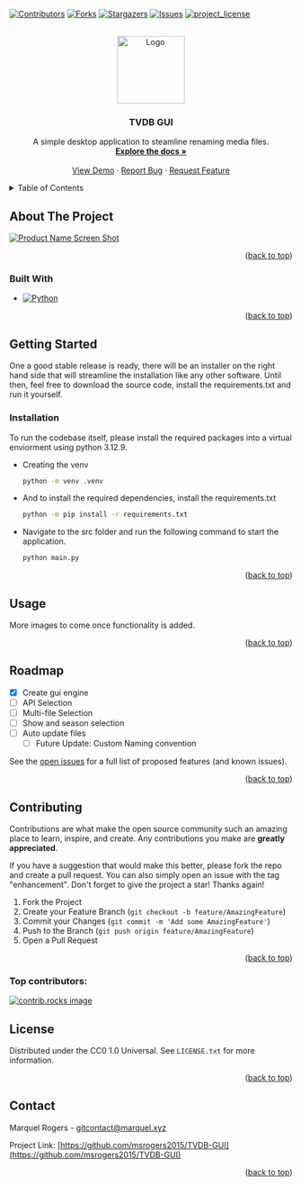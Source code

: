 <!-- Improved compatibility of back to top link: See: https://github.com/othneildrew/Best-README-Template/pull/73 -->
<a id="readme-top"></a>
<!--
*** Thanks for checking out the Best-README-Template. If you have a suggestion
*** that would make this better, please fork the repo and create a pull request
*** or simply open an issue with the tag "enhancement".
*** Don't forget to give the project a star!
*** Thanks again! Now go create something AMAZING! :D
-->



<!-- PROJECT SHIELDS -->
<!--
*** I'm using markdown "reference style" links for readability.
*** Reference links are enclosed in brackets [ ] instead of parentheses ( ).
*** See the bottom of this document for the declaration of the reference variables
*** for contributors-url, forks-url, etc. This is an optional, concise syntax you may use.
*** https://www.markdownguide.org/basic-syntax/#reference-style-links
-->
[![Contributors][contributors-shield]][contributors-url]
[![Forks][forks-shield]][forks-url]
[![Stargazers][stars-shield]][stars-url]
[![Issues][issues-shield]][issues-url]
[![project_license][license-shield]][license-url]



<!-- PROJECT LOGO -->
<br />
<div align="center">
  <a href="https://github.com/msrogers2015/TVDB-GUI">
    <img src="img/logo.png" alt="Logo" width="120" height="120">
  </a>

<h3 align="center">TVDB GUI</h3>

  <p align="center">
    A simple desktop application to steamline renaming media files.
    <br />
    <a href="https://github.com/msrogers2015/TVDB-GUI"><strong>Explore the docs »</strong></a>
    <br />
    <br />
    <a href="https://github.com/msrogers2015/TVDB-GUI">View Demo</a>
    &middot;
    <a href="https://github.com/msrogers2015/TVDB-GUI/issues/new?labels=bug&template=bug-report---.md">Report Bug</a>
    &middot;
    <a href="https://github.com/msrogers2015/TVDB-GUI/issues/new?labels=enhancement&template=feature-request---.md">Request Feature</a>
  </p>
</div>



<!-- TABLE OF CONTENTS -->
<details>
  <summary>Table of Contents</summary>
  <ol>
    <li>
      <a href="#about-the-project">About The Project</a>
      <ul>
        <li><a href="#built-with">Built With</a></li>
      </ul>
    </li>
    <li>
      <a href="#getting-started">Getting Started</a>
      <ul>
        <li><a href="#prerequisites">Prerequisites</a></li>
        <li><a href="#installation">Installation</a></li>
      </ul>
    </li>
    <li><a href="#usage">Usage</a></li>
    <li><a href="#roadmap">Roadmap</a></li>
    <li><a href="#contributing">Contributing</a></li>
    <li><a href="#license">License</a></li>
    <li><a href="#contact">Contact</a></li>
    <li><a href="#acknowledgments">Acknowledgments</a></li>
  </ol>
</details>



<!-- ABOUT THE PROJECT -->
## About The Project

[![Product Name Screen Shot][product-screenshot]](https://example.com)

<p align="right">(<a href="#readme-top">back to top</a>)</p>



### Built With

* [![Python][Python]][Python-url]


<p align="right">(<a href="#readme-top">back to top</a>)</p>



<!-- GETTING STARTED -->
## Getting Started

One a good stable release is ready, there will be an installer on the right hand side that will streamline the installation
like any other software. Until then, feel free to download the source code, install the requirements.txt and run it yourself.

### Installation

To run the codebase itself, please install the required packages into a virtual enviorment using python 3.12.9.
* Creating the venv
  ```sh
  python -m venv .venv
  ```
* And to install the required dependencies, install the requirements.txt
  ```sh
  python -m pip install -r requirements.txt
  ```
* Navigate to the src folder and run the following command to start the application. 
  ```sh
  python main.py
  ```


<p align="right">(<a href="#readme-top">back to top</a>)</p>



<!-- USAGE EXAMPLES -->
## Usage

More images to come once functionality is added.

<!--_For more examples, please refer to the [Documentation](https://example.com)_-->

<p align="right">(<a href="#readme-top">back to top</a>)</p>



<!-- ROADMAP -->
## Roadmap

- [X] Create gui engine
- [ ] API Selection
- [ ] Multi-file Selection
- [ ] Show and season selection
- [ ] Auto update files
  - [ ] Future Update: Custom Naming convention

See the [open issues](https://github.com/msrogers2015/TVDB-GUI/issues) for a full list of proposed features (and known issues).

<p align="right">(<a href="#readme-top">back to top</a>)</p>



<!-- CONTRIBUTING -->
## Contributing

Contributions are what make the open source community such an amazing place to learn, inspire, and create. Any contributions you make are **greatly appreciated**.

If you have a suggestion that would make this better, please fork the repo and create a pull request. You can also simply open an issue with the tag "enhancement".
Don't forget to give the project a star! Thanks again!

1. Fork the Project
2. Create your Feature Branch (`git checkout -b feature/AmazingFeature`)
3. Commit your Changes (`git commit -m 'Add some AmazingFeature'`)
4. Push to the Branch (`git push origin feature/AmazingFeature`)
5. Open a Pull Request

<p align="right">(<a href="#readme-top">back to top</a>)</p>

### Top contributors:

<a href="https://github.com/msrogers2015/TVDB-GUI/graphs/contributors">
  <img src="https://contrib.rocks/image?repo=msrogers2015/TVDB-GUI" alt="contrib.rocks image" />
</a>



<!-- LICENSE -->
## License

Distributed under the CC0 1.0 Universal. See `LICENSE.txt` for more information.

<p align="right">(<a href="#readme-top">back to top</a>)</p>



<!-- CONTACT -->
## Contact

Marquel Rogers - gitcontact@marquel.xyz

Project Link: [https://github.com/msrogers2015/TVDB-GUI](https://github.com/msrogers2015/TVDB-GUI)

<p align="right">(<a href="#readme-top">back to top</a>)</p>



<!-- ACKNOWLEDGMENTS 
## Acknowledgments

* []()
* []()
* []()

<p align="right">(<a href="#readme-top">back to top</a>)</p>-->



<!-- MARKDOWN LINKS & IMAGES -->
<!-- https://www.markdownguide.org/basic-syntax/#reference-style-links -->
[contributors-shield]: https://img.shields.io/github/contributors/msrogers2015/TVDB-GUI.svg?style=for-the-badge
[contributors-url]: https://github.com/msrogers2015/TVDB-GUI/graphs/contributors
[forks-shield]: https://img.shields.io/github/forks/msrogers2015/TVDB-GUI.svg?style=for-the-badge
[forks-url]: https://github.com/msrogers2015/TVDB-GUI/network/members
[stars-shield]: https://img.shields.io/github/stars/msrogers2015/TVDB-GUI.svg?style=for-the-badge
[stars-url]: https://github.com/msrogers2015/TVDB-GUI/stargazers
[issues-shield]: https://img.shields.io/github/issues/msrogers2015/TVDB-GUI.svg?style=for-the-badge
[issues-url]: https://github.com/msrogers2015/TVDB-GUI/issues
[license-shield]: https://img.shields.io/github/license/msrogers2015/TVDB-GUI.svg?style=for-the-badge
[license-url]: https://github.com/msrogers2015/TVDB-GUI/blob/master/LICENSE.txt
[linkedin-shield]: https://img.shields.io/badge/-LinkedIn-black.svg?style=for-the-badge&logo=linkedin&colorB=555
[product-screenshot]: img/screenshot1.png
[Python]: https://img.shields.io/badge/python-000?style=for-the-badge&logo=python
[Python-url]: https://www.python.org

